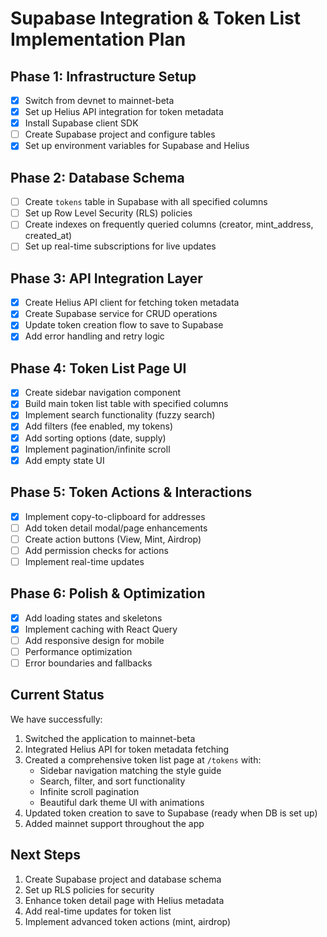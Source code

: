 # Supabase Integration & Token List Implementation Plan

## Phase 1: Infrastructure Setup
- [x] Switch from devnet to mainnet-beta
- [x] Set up Helius API integration for token metadata
- [x] Install Supabase client SDK
- [ ] Create Supabase project and configure tables
- [x] Set up environment variables for Supabase and Helius

## Phase 2: Database Schema
- [ ] Create `tokens` table in Supabase with all specified columns
- [ ] Set up Row Level Security (RLS) policies
- [ ] Create indexes on frequently queried columns (creator, mint_address, created_at)
- [ ] Set up real-time subscriptions for live updates

## Phase 3: API Integration Layer
- [x] Create Helius API client for fetching token metadata
- [x] Create Supabase service for CRUD operations
- [x] Update token creation flow to save to Supabase
- [x] Add error handling and retry logic

## Phase 4: Token List Page UI
- [x] Create sidebar navigation component
- [x] Build main token list table with specified columns
- [x] Implement search functionality (fuzzy search)
- [x] Add filters (fee enabled, my tokens)
- [x] Add sorting options (date, supply)
- [x] Implement pagination/infinite scroll
- [x] Add empty state UI

## Phase 5: Token Actions & Interactions
- [x] Implement copy-to-clipboard for addresses
- [ ] Add token detail modal/page enhancements
- [ ] Create action buttons (View, Mint, Airdrop)
- [ ] Add permission checks for actions
- [ ] Implement real-time updates

## Phase 6: Polish & Optimization
- [x] Add loading states and skeletons
- [x] Implement caching with React Query
- [ ] Add responsive design for mobile
- [ ] Performance optimization
- [ ] Error boundaries and fallbacks

## Current Status
We have successfully:
1. Switched the application to mainnet-beta
2. Integrated Helius API for token metadata fetching
3. Created a comprehensive token list page at `/tokens` with:
   - Sidebar navigation matching the style guide
   - Search, filter, and sort functionality
   - Infinite scroll pagination
   - Beautiful dark theme UI with animations
4. Updated token creation to save to Supabase (ready when DB is set up)
5. Added mainnet support throughout the app

## Next Steps
1. Create Supabase project and database schema
2. Set up RLS policies for security
3. Enhance token detail page with Helius metadata
4. Add real-time updates for token list
5. Implement advanced token actions (mint, airdrop) 